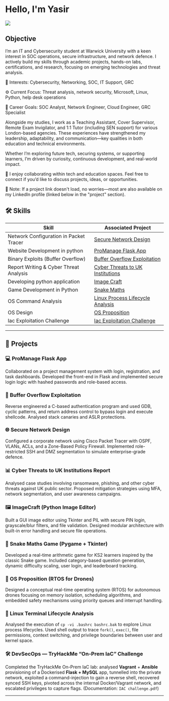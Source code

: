 # Hello, I'm Yasir
<a href="https://www.linkedin.com/in/saminyasirkhan/"><img src="https://img.shields.io/badge/-LinkedIn-0072b1?&style=for-the-badge&logo=linkedin&logoColor=white" /></a>

## Objective
I’m an IT and Cybersecurity student at Warwick University with a keen interest in SOC operations, secure infrastructure, and network defence. I actively build my skills through academic projects, hands-on labs, certifications, and research, focusing on emerging technologies and threat analysis.

🔐 Interests: Cybersecurity, Networking, SOC, IT Support, GRC

⚙️ Current Focus: Threat analysis, network security, Microsoft, Linux, Python, help desk operations

🎯 Career Goals: SOC Analyst, Network Engineer, Cloud Engineer, GRC Specialist

Alongside my studies, I work as a Teaching Assistant, Cover Supervisor, Remote Exam Invigilator, and 1:1 Tutor (including SEN support) for various London-based agencies. These experiences have strengthened my leadership, adaptability, and communication—key qualities in both education and technical environments.

Whether I’m exploring future tech, securing systems, or supporting learners, I’m driven by curiosity, continuous development, and real-world impact.

🤝 I enjoy collaborating within tech and education spaces. Feel free to connect if you’d like to discuss projects, ideas, or opportunities.

🔗 Note: If a project link doesn't load, no worries—most are also available on my LinkedIn profile (linked below in the "project" section).


## 🛠️ Skills

| Skill                                             | Associated Project                                                                |
|--------------------------------------------------|------------------------------------------------------------------------------------|
| Network  Configuration in Packet Tracer          | [Secure Network Design](https://github.com/saminyasirkhan/Secure-Network-Design)   |
|Website Development in python                     | [ProManage Flask App](https://github.com/saminyasirkhan/ProManage/blob/main/Front%26Backend.pdf)                         |
| Binary Exploits (Buffer Overflow)                | [Buffer Overflow Exploitation](https://github.com/saminyasirkhan/Buffer-Overflow)  |
| Report Writing & Cyber Threat Analysis           | [Cyber Threats to UK Institutions](https://shorturl.at/zKta1)                      |
| Developing python application                    | [Image Craft](https://github.com/saminyasirkhan/ImageCraft)                        |
| Game Development in Python                       | [Snake Maths](https://github.com/saminyasirkhan/Snake-Maths-Game-)                 |
| OS Command Analysis                              | [Linux Process Lifecycle Analysis](https://shorturl.at/g6H4J)                      |
| OS Design                                        | [OS Proposition](https://rb.gy/eqguyk)                                             |
| Iac Exploitation Challenge                       | [Iac Exploitation Challenge   ](https://github.com/saminyasirkhan/IaC-Challenge)                                             |




---

## 📁 Projects

### 💻 ProManage Flask App
Collaborated on a project management system with login, registration, and task dashboards. Developed the front-end in Flask and implemented secure login logic with hashed passwords and role-based access.

### 🧠 Buffer Overflow Exploitation
Reverse engineered a C-based authentication program and used GDB, cyclic patterns, and return address control to bypass login and execute shellcode. Analysed stack canaries and ASLR protections.

### 🌐 Secure Network Design
Configured a corporate network using Cisco Packet Tracer with OSPF, VLANs, ACLs, and a Zone-Based Policy Firewall. Implemented role-restricted SSH and DMZ segmentation to simulate enterprise-grade defence.

### 📊 Cyber Threats to UK Institutions Report
Analysed case studies involving ransomware, phishing, and other cyber threats against UK public sector. Proposed mitigation strategies using MFA, network segmentation, and user awareness campaigns.

### 🖼️ ImageCraft (Python Image Editor)  
Built a GUI image editor using Tkinter and PIL with secure PIN login, grayscale/blur filters, and file validation. Designed modular architecture with built-in error handling and secure file operations.

### 🐍 Snake Maths Game (Pygame + Tkinter)  
Developed a real-time arithmetic game for KS2 learners inspired by the classic Snake game. Included category-based question generation, dynamic difficulty scaling, user login, and leaderboard tracking.

### 🛫 OS Proposition (RTOS for Drones)  
Designed a conceptual real-time operating system (RTOS) for autonomous drones focusing on memory isolation, scheduling algorithms, and embedded safety mechanisms using priority queues and interrupt handling.

### 🧮 Linux Terminal Lifecycle Analysis  
Analysed the execution of `cp -vi .bashrc bashrc.bak` to explore Linux process lifecycles. Used shell output to trace `fork()`, `exec()`, file permissions, context switching, and privilege boundaries between user and kernel space.

### 🛠️ DevSecOps — TryHackMe “On-Prem IaC” Challenge  
Completed the TryHackMe On-Prem IaC lab: analysed **Vagrant** + **Ansible** provisioning of a Dockerised **Flask + MySQL** app, tunnelled into the private network, exploited a command-injection to gain a reverse shell, recovered synced SSH keys, pivoted across the internal Docker/Vagrant network, and escalated privileges to capture flags. (Documentation: `IAC challenge.pdf`)  


---


